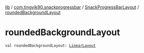 [lib](../../index.md) / [com.tingyik90.snackprogressbar](../index.md) / [SnackProgressBarLayout](index.md) / [roundedBackgroundLayout](./rounded-background-layout.md)

# roundedBackgroundLayout

`val roundedBackgroundLayout: `[`LinearLayout`](https://developer.android.com/reference/android/widget/LinearLayout.html)